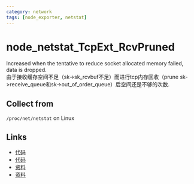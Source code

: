 ```yaml
---
category: network
tags: [node_exporter, netstat]
---
```

# node_netstat_TcpExt_RcvPruned

Increased when the tentative to reduce socket allocated memory failed, data is dropped.  
由于接收缓存空间不足（sk->sk_rcvbuf不足）而进行tcp内存回收（prune sk->receive_queue和sk->out_of_order_queue）后空间还是不够的次数.  

## Collect from

`/proc/net/netstat` on Linux

## Links

- [代码](https://github.com/prometheus/node_exporter/blob/master/collector/netstat_linux.go#L97)
- [代码](https://github.com/torvalds/linux/blob/master/net/ipv4/tcp_input.c#L5330)
- [资料](https://github.com/moooofly/MarkSomethingDown/blob/master/Linux/TCP%20%E7%9B%B8%E5%85%B3%E7%BB%9F%E8%AE%A1%E4%BF%A1%E6%81%AF%E8%AF%A6%E8%A7%A3.md)
- [资料](https://loicpefferkorn.net/2018/09/linux-network-statistics-reference/)
